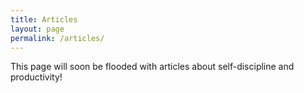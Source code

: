 ```yaml
---
title: Articles
layout: page
permalink: /articles/
---
```


This page will soon be flooded with articles about self-discipline and productivity!
